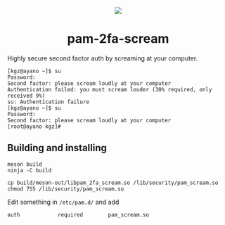 <p align="center">
  <img src="https://sr.ht/7AIA.png">
</p>

<h1 align="center">pam-2fa-scream</h1>


Highly secure second factor auth by screaming at your computer.

    [kgz@ayano ~]$ su
    Password: 
    Second factor: please scream loudly at your computer
    Authentication failed: you must scream louder (30% required, only received 9%)
    su: Authentication failure
    [kgz@ayano ~]$ su
    Password: 
    Second factor: please scream loudly at your computer
    [root@ayano kgz]# 

Building and installing
-----------------------

    meson build
    ninja -C build

    cp build/meson-out/libpam_2fa_scream.so /lib/security/pam_scream.so
    chmod 755 /lib/security/pam_scream.so

Edit something in `/etc/pam.d/` and add

    auth            required        pam_scream.so
